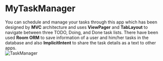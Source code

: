 # MyTaskManager
You can schedule and manage your tasks through this app which has been designed by **MVC** architecture and uses **ViewPager** and **TabLayout** to navigate between three TODO, Doing, and Done task lists. There have been used **Room ORM** to save information of a user and him/her tasks in the database and also **ImplicitIntent** to share the task details as a text to other apps.  
![TaskManager](https://user-images.githubusercontent.com/68108302/104773104-c0b2a000-5789-11eb-968b-ae1138f96683.png)
